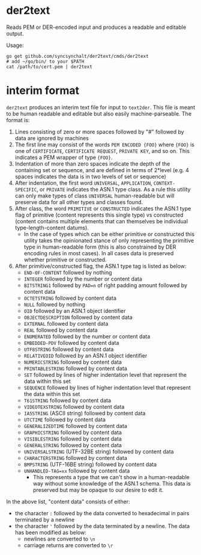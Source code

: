 # der2text

Reads PEM or DER-encoded input and produces a readable and editable output.

Usage:
```
go get github.com/syncsynchalt/der2text/cmds/der2text
# add ~/go/bin/ to your $PATH
cat /path/to/cert.pem | der2text
```

# interim format

`der2text` produces an interim text file for input to `text2der`.
This file is meant to be human readable and editable but also easily
machine-parseable.  The format is:

1. Lines consisting of zero or more spaces followed by "#" followed by data are ignored by machines
2. The first line may consist of the words `PEM ENCODED {FOO}` where `{FOO}` is one of `CERTIFICATE`, `CERTIFICATE REQUEST`, `PRIVATE KEY`, and so on.  This indicates a PEM wrapper of type `{FOO}`.
3. Indentation of more than zero spaces indicate the depth of the containing set or sequence, and are defined in terms of 2*level (e.g. 4 spaces indicates the data is in two levels of set or sequence)
4. After indentation, the first word `UNIVERSAL`, `APPLICATION`, `CONTEXT-SPECIFIC`, or `PRIVATE` indicates the ASN.1 type class.  As a rule this utility can only make types of class `UNIVERSAL` human-readable but will preserve data for all other types and classes found.
5. After class, the word `PRIMITIVE` or `CONSTRUCTED` indicates the ASN.1 type flag of primitive (content represents this single type) vs constructed (content contains multiple elements that can themselves be individual type-length-content datums).
    * In the case of types which can be either primitive or constructed this utility takes the opinionated stance of only representing the primitive type in human-readable form (this is also constrained by DER encoding rules in most cases).  In all cases data is preserved whether primitive or constructed.
6. After primitive/constructed flag, the ASN.1 type tag is listed as below:
   * `END-OF-CONTENT` followed by nothing
   * `INTEGER` followed by the number or content data
   * `BITSTRING1` followed by `PAD=n` of right padding amount followed by content data
   * `OCTETSTRING` followed by content data
   * `NULL` followed by nothing
   * `OID` followed by an ASN.1 object identifier
   * `OBJECTDESCRIPTION` followed by content data
   * `EXTERNAL` followed by content data
   * `REAL` followed by content data
   * `ENUMERATED` followed by the number or content data
   * `EMBEDDED-PDV` followed by content data
   * `UTF8STRING` followed by content data
   * `RELATIVEOID` followed by an ASN.1 object identifier
   * `NUMERICSTRING` followed by content data
   * `PRINTABLESTRING` followed by content data
   * `SET` followed by lines of higher indentation level that represent the data within this set
   * `SEQUENCE` followed by lines of higher indentation level that represent the data within this set
   * `T61STRING` followed by content data
   * `VIDEOTEXSTRING` followed by content data
   * `IA5STRING` (ASCII string) followed by content data
   * `UTCTIME` followed by content data
   * `GENERALIZEDTIME` followed by content data
   * `GRAPHICSTRING` followed by content data
   * `VISIBLESTRING` followed by content data
   * `GENERALSTRING` followed by content data
   * `UNIVERSALSTRING` (UTF-32BE string) followed by content data
   * `CHARACTERSTRING` followed by content data
   * `BMPSTRING` (UTF-16BE string) followed by content data
   * `UNHANDLED-TAG=xx` followed by content data
      * This represents a type that we can't show in a human-readable way without some knowledge of the ASN.1 schema.  This data is preserved but may be opaque to our desire to edit it.

In the above list, "content data" consists of either:

* the character `:` followed by the data converted to hexadecimal in pairs terminated by a newline
* the character `'` followed by the data terminated by a newline.  The data has been modified as below:
   * newlines are converted to `\n`
   * carriage returns are converted to `\r`
